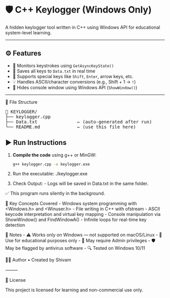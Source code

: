 # 🛡️ C++ Keylogger (Windows Only)

A hidden keylogger tool written in C++ using Windows API for educational system-level learning.

---

## ⚙️ Features

- 🧠 Monitors keystrokes using `GetAsyncKeyState()`  
- 🧾 Saves all keys to `Data.txt` in real time  
- 🔐 Supports special keys like `Shift`, `Enter`, arrow keys, etc.  
- 💡 Handles ASCII/character conversions (e.g., Shift + 1 → `!`)  
- 👻 Hides console window using Windows API (`ShowWindow()`)

---
📁 File Structure
<pre>
📁 KEYLOGGER/
├── keylogger.cpp
├── Data.txt               ← (auto-generated after run)
└── README.md              ← (use this file here)
</pre>


## ▶️ Run Instructions

1. **Compile the code** using g++ or MinGW:
   ```bash
   g++ keylogger.cpp -o keylogger.exe

2.    Run the executable:
    ./keylogger.exe
    
3.    Check Output:
    -    Logs will be saved in Data.txt in the same folder.

✅ This program runs silently in the background.

🧠 Key Concepts Covered
    -    Windows system programming with <Windows.h> and <Winuser.h>
    -    File writing in C++ with ofstream
    -    ASCII keycode interpretation and virtual key mapping
    -    Console manipulation via ShowWindow() and FindWindowA()
    -    Infinite loops for real-time key detection

📎 Notes
    -    ⚠️ Works only on Windows — not supported on macOS/Linux
    -    🚫 Use for educational purposes only
    -    🧱 May require Admin privileges
    -    🛡️ May be flagged by antivirus software
    -    🔍 Tested on Windows 10/11

🙋‍♂️ Author
    •    Created by Shivam

⸻

📄 License

This project is licensed for learning and non-commercial use only.

